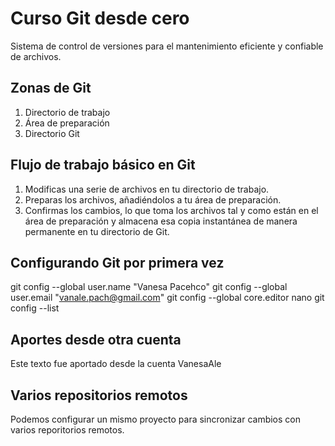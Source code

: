 # Curso Git desde cero
Sistema de control de versiones para el mantenimiento eficiente
y confiable de archivos.



## Zonas de Git
1. Directorio de trabajo
2. Área de preparación
3. Directorio Git

## Flujo de trabajo básico en Git
1. Modificas una serie de archivos en tu directorio de trabajo.
2. Preparas los archivos, añadiéndolos a tu área de preparación.
3. Confirmas los cambios, lo que toma los archivos tal y como están en el área de preparación y almacena esa 
copia instantánea de manera permanente en tu directorio de Git.

## Configurando Git por primera vez

git config --global user.name "Vanesa Pacehco"
git config --global user.email "vanale.pach@gmail.com"
git config --global core.editor nano
git config --list

## Aportes desde otra cuenta
Este texto fue aportado desde la cuenta VanesaAle 


## Varios repositorios remotos
Podemos configurar un mismo proyecto para sincronizar cambios con varios reporitorios remotos.